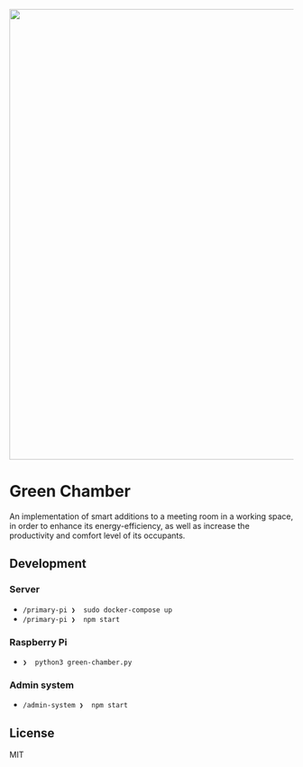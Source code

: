 <p align="center">
  <img src="https://user-images.githubusercontent.com/17130210/60404451-694dde80-9ba9-11e9-924f-2b457550afc4.png" width="800"/>
</p>

# Green Chamber

An implementation of smart additions to a meeting room in a working space, in order to enhance its energy-efficiency, as well as increase the productivity and comfort level of its occupants.

## Development

### Server

* `/primary-pi ❯  sudo docker-compose up`
* `/primary-pi ❯  npm start`

### Raspberry Pi

* `❯  python3 green-chamber.py`

### Admin system

* `/admin-system ❯  npm start`

## License

MIT
